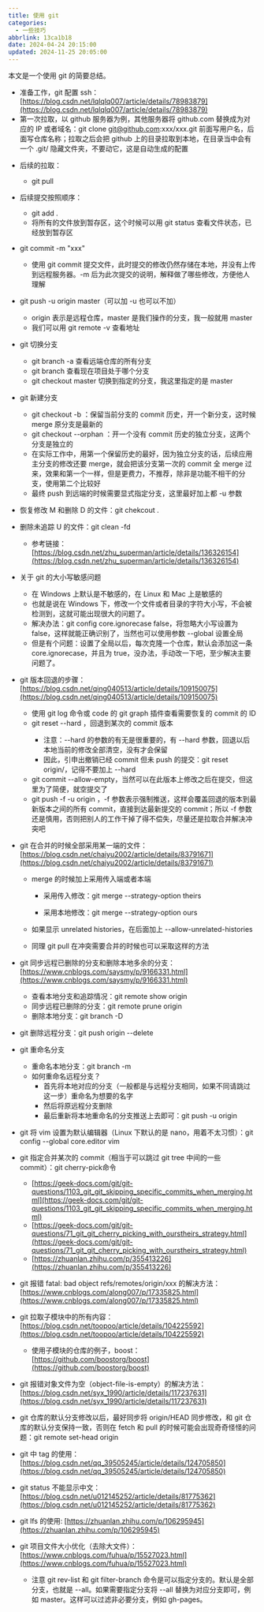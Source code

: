 ```yaml
---
title: 使用 git
categories:
  - 一些技巧
abbrlink: 13ca1b18
date: 2024-04-24 20:15:00
updated: 2024-11-25 20:05:00
---
```


<meta name="referrer" content="no-referrer"/>

本文是一个使用 git 的简要总结。

- 准备工作，git 配置 ssh：[https://blog.csdn.net/lqlqlq007/article/details/78983879](https://blog.csdn.net/lqlqlq007/article/details/78983879)
- 第一次拉取，以 github 服务器为例，其他服务器将 github.com 替换成为对应的 IP 或者域名：git clone git@github.com:xxx/xxx.git 前面写用户名，后面写仓库名称；拉取之后会把 github 上的目录拉取到本地，在目录当中会有一个 .git/ 隐藏文件夹，不要动它，这是自动生成的配置

<!-- more -->

- 后续的拉取：

  - git pull
- 后续提交按照顺序：
  - git add . 
  - 将所有的文件放到暂存区，这个时候可以用 git status 查看文件状态，已经放到暂存区
- git commit -m "xxx"

  - 使用 git commit 提交文件，此时提交的修改仍然存储在本地，并没有上传到远程服务器。-m 后为此次提交的说明，解释做了哪些修改，方便他人理解
- git push -u origin master（可以加 -u 也可以不加）
  - origin 表示是远程仓库，master 是我们操作的分支，我一般就用 master
  - 我们可以用 git remote -v 查看地址
- git 切换分支
  - git branch -a 查看远端仓库的所有分支
  - git branch 查看现在项目处于哪个分支
  - git checkout master 切换到指定的分支，我这里指定的是 master
- git 新建分支
  - git checkout -b <branch>：保留当前分支的 commit 历史，开一个新分支，这时候 merge 原分支是最新的
  - git checkout --orphan <branch>：开一个没有 commit 历史的独立分支，这两个分支是独立的
  - 在实际工作中，用第一个保留历史的最好，因为独立分支的话，后续应用主分支的修改还要 merge，就会把该分支第一次的 commit 全 merge 过来，效果和第一个一样，但是更费力，不推荐，除非是功能不相干的分支，使用第二个比较好
  - 最终 push 到远端的时候需要显式指定分支，这里最好加上都 -u 参数
- 恢复修改 M 和删除 D 的文件：git chekcout .
- 删除未追踪 U 的文件：git clean -fd
  - 参考链接：[https://blog.csdn.net/zhu_superman/article/details/136326154](https://blog.csdn.net/zhu_superman/article/details/136326154)
- 关于 git 的大小写敏感问题
  - 在 Windows 上默认是不敏感的，在 Linux 和 Mac 上是敏感的
  - 也就是说在 Windows 下，修改一个文件或者目录的字符大小写，不会被检测到，这就可能出现很大的问题了。
  - 解决办法：git config core.ignorecase false，将忽略大小写设置为 false，这样就能正确识别了，当然也可以使用参数 --global 设置全局
  - 但是有个问题：设置了全局以后，每次克隆一个仓库，默认会添加这一条 core.ignorecase，并且为 true，没办法，手动改一下吧，至少解决主要问题了。
- git 版本回退的步骤：[https://blog.csdn.net/qing040513/article/details/109150075](https://blog.csdn.net/qing040513/article/details/109150075)

  - 使用 git log 命令或 code 的 git graph 插件查看需要恢复的 commit 的 ID
  - git reset --hard <commit>，回退到某次的 commit 版本
    - 注意：--hard 的参数的有无是很重要的，有 --hard 参数，回退以后本地当前的修改全部清空，没有才会保留
    - 因此，引申出撤销已经 commit 但未 push 的提交：git reset origin/<branch>，记得不要加上 --hard
  - git commit --allow-empty，当然可以在此版本上修改之后在提交，但这里为了简便，就空提交了
  - git push -f -u origin <branch>，-f 参数表示强制推送，这样会覆盖回退的版本到最新版本之间的所有 commit，直接到达最新提交的 commit；所以 -f 参数还是慎用，否则把别人的工作干掉了得不偿失，尽量还是拉取合并解决冲突吧
- git 在合并的时候全部采用某一端的文件：[https://blog.csdn.net/chaiyu2002/article/details/83791671](https://blog.csdn.net/chaiyu2002/article/details/83791671)

  - merge 的时候加上采用传入端或者本端
    - 采用传入修改：git merge <branch> --strategy-option theirs

    - 采用本地修改：git merge <branch> --strategy-option ours

  - 如果显示 unrelated histories，在后面加上 --allow-unrelated-histories

  - 同理 git pull 在冲突需要合并的时候也可以采取这样的方法
- git 同步远程已删除的分支和删除本地多余的分支：[https://www.cnblogs.com/saysmy/p/9166331.html](https://www.cnblogs.com/saysmy/p/9166331.html)
  - 查看本地分支和追踪情况：git remote show origin
  - 同步远程已删除的分支：git remote prune origin
  - 删除本地分支：git branch -D <branch>
- git 删除远程分支：git push origin --delete <branch>
- git 重命名分支

  - 重命名本地分支：git branch -m <newName>
  - 如何重命名远程分支？
    - 首先将本地对应的分支（一般都是与远程分支相同，如果不同请跳过这一步）重命名为想要的名字
    - 然后将原远程分支删除
    - 最后重新将本地重命名的分支推送上去即可：git push -u origin <newBranch>
- git 将 vim 设置为默认编辑器（Linux 下默认的是 nano，用着不太习惯）：git config --global core.editor vim
- git 指定合并某次的 commit（相当于可以跳过 git tree 中间的一些 commit）：git cherry-pick命令
  - [https://geek-docs.com/git/git-questions/1103_git_git_skipping_specific_commits_when_merging.html](https://geek-docs.com/git/git-questions/1103_git_git_skipping_specific_commits_when_merging.html)
  - [https://geek-docs.com/git/git-questions/71_git_git_cherry_picking_with_ourstheirs_strategy.html](https://geek-docs.com/git/git-questions/71_git_git_cherry_picking_with_ourstheirs_strategy.html)
  - [https://zhuanlan.zhihu.com/p/355413226](https://zhuanlan.zhihu.com/p/355413226)
- git 报错 fatal: bad object refs/remotes/origin/xxx 的解决方法：[https://www.cnblogs.com/along007/p/17335825.html](https://www.cnblogs.com/along007/p/17335825.html)
- git 拉取子模块中的所有内容：[https://blog.csdn.net/toopoo/article/details/104225592](https://blog.csdn.net/toopoo/article/details/104225592)
  - 使用子模块的仓库的例子，boost：[https://github.com/boostorg/boost](https://github.com/boostorg/boost)
- git 报错对象文件为空（object-file-is-empty）的解决方法：[https://blog.csdn.net/syx_1990/article/details/117237631](https://blog.csdn.net/syx_1990/article/details/117237631)
- git 仓库的默认分支修改以后，最好同步将 origin/HEAD 同步修改，和 git 仓库的默认分支保持一致，否则在 fetch 和 pull 的时候可能会出现奇奇怪怪的问题：git remote set-head origin <branch>
- git 中 tag 的使用：[https://blog.csdn.net/qq_39505245/article/details/124705850](https://blog.csdn.net/qq_39505245/article/details/124705850)
- git status 不能显示中文：[https://blog.csdn.net/u012145252/article/details/81775362](https://blog.csdn.net/u012145252/article/details/81775362)
- git lfs 的使用: [https://zhuanlan.zhihu.com/p/106295945](https://zhuanlan.zhihu.com/p/106295945)
- git 项目文件大小优化（去除大文件）：[https://www.cnblogs.com/fuhua/p/15527023.html](https://www.cnblogs.com/fuhua/p/15527023.html)
  - 注意 git rev-list 和 git filter-branch 命令是可以指定分支的。默认是全部分支，也就是 --all。如果需要指定分支将 --all 替换为对应分支即可，例如 master。这样可以过滤非必要分支，例如 gh-pages。

